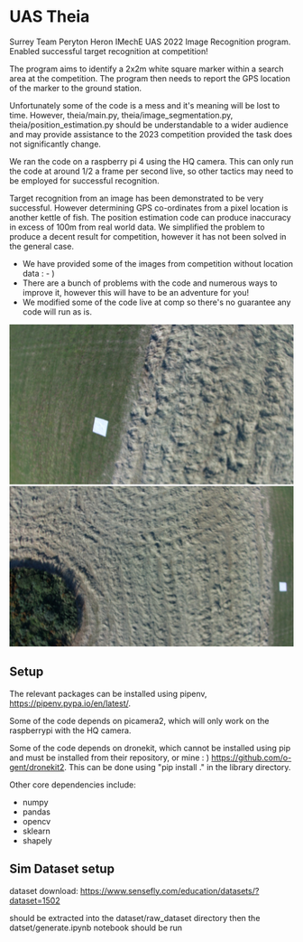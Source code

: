# UAS Theia

Surrey Team Peryton Heron IMechE UAS 2022 Image Recognition program. Enabled successful target recognition at competition!

The program aims to identify a 2x2m white square marker within a search area at the competition. The program then needs to report the GPS location of the marker to the ground station. 

Unfortunately some of the code is a mess and it's meaning will be lost to time. However, theia/main.py, theia/image_segmentation.py, theia/position_estimation.py should be understandable to a wider audience and may provide assistance to the 2023 competition provided the task does not significantly change.

We ran the code on a raspberry pi 4 using the HQ camera. This can only run the code at around 1/2 a frame per second live, so other tactics may need to be employed for successful recognition.

Target recognition from an image has been demonstrated to be very successful. However determining GPS co-ordinates from a pixel location is another kettle of fish. The position estimation code can produce inaccuracy in excess of 100m from real world data. We simplified the problem to produce a decent result for competition, however it has not been solved in the general case.

- We have provided some of the images from competition without location data : - )
- There are a bunch of problems with the code and numerous ways to improve it, however this will have to be an adventure for you!
- We modified some of the code live at comp so there's no guarantee any code will run as is.

![](/target1.JPG)
![](/target2.JPG)

## Setup

The relevant packages can be installed using pipenv, https://pipenv.pypa.io/en/latest/.

Some of the code depends on picamera2, which will only work on the raspberrypi with the HQ camera.

Some of the code depends on dronekit, which cannot be installed using pip and must be installed from their repository, or mine : ) https://github.com/o-gent/dronekit2. This can be done using "pip install ." in the library directory.

Other core dependencies include:
- numpy
- pandas
- opencv 
- sklearn
- shapely


## Sim Dataset setup

dataset download: https://www.sensefly.com/education/datasets/?dataset=1502

should be extracted into the dataset/raw_dataset directory then the datset/generate.ipynb notebook should be run
